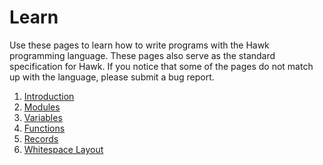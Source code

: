 # Learn

Use these pages to learn how to write programs with the Hawk programming language.
These pages also serve as the standard specification for Hawk. If you notice that
some of the pages do not match up with the language, please submit a bug report.

1. [Introduction](introduction.md)
2. [Modules](modules.md)
3. [Variables](variables.md)
4. [Functions](functions.md)
5. [Records](records.md)
6. [Whitespace Layout](whitespace_layout.md)